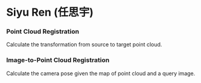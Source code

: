 # Siyu Ren (任思宇)

### Point Cloud Registration
Calculate the transformation from source to target point cloud.

### Image-to-Point Cloud Registration
Calculate the camera pose given the map of point cloud and a query image.
